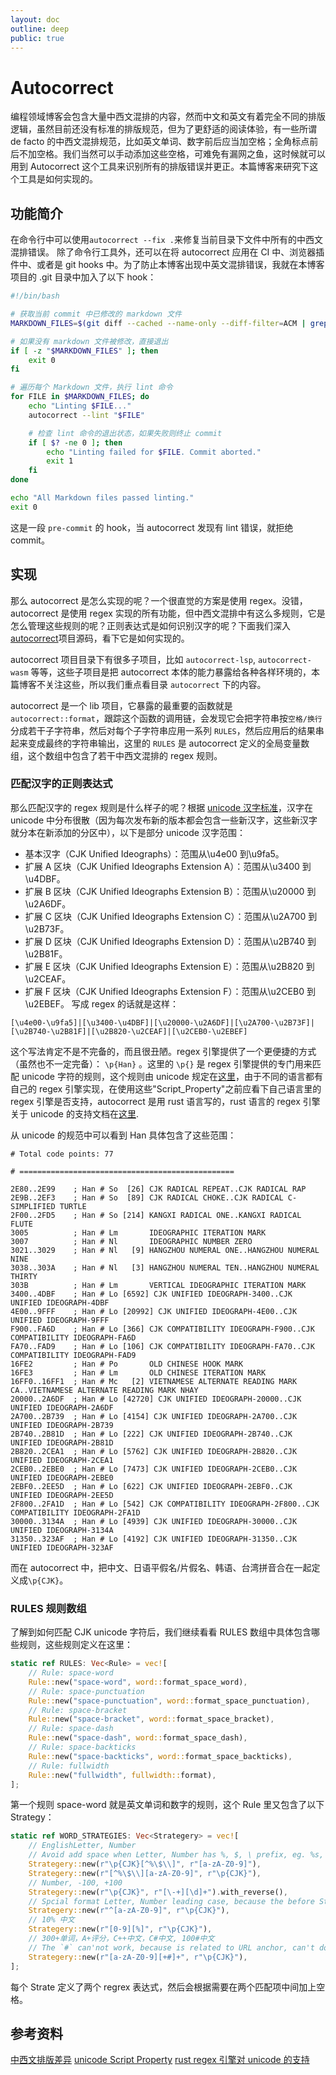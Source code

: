 ```yaml
---
layout: doc
outline: deep
public: true
---
```


# Autocorrect
编程领域博客会包含大量中西文混排的内容，然而中文和英文有着完全不同的排版逻辑，虽然目前还没有标准的排版规范，但为了更舒适的阅读体验，有一些所谓 de facto 的中西文混排规范，比如英文单词、数字前后应当加空格；全角标点前后不加空格。我们当然可以手动添加这些空格，可难免有漏网之鱼，这时候就可以用到 Autocorrect 这个工具来识别所有的排版错误并更正。本篇博客来研究下这个工具是如何实现的。

## 功能简介
在命令行中可以使用`autocorrect --fix .`来修复当前目录下文件中所有的中西文混排错误。
除了命令行工具外，还可以在将 autocorrect 应用在 CI 中、浏览器插件中、或者是 git hooks 中。为了防止本博客出现中英文混排错误，我就在本博客项目的 .git 目录中加入了以下 hook：
```sh
#!/bin/bash

# 获取当前 commit 中已修改的 markdown 文件
MARKDOWN_FILES=$(git diff --cached --name-only --diff-filter=ACM | grep '\.md$')

# 如果没有 markdown 文件被修改，直接退出
if [ -z "$MARKDOWN_FILES" ]; then
    exit 0
fi

# 遍历每个 Markdown 文件，执行 lint 命令
for FILE in $MARKDOWN_FILES; do
    echo "Linting $FILE..."
    autocorrect --lint "$FILE"

    # 检查 lint 命令的退出状态，如果失败则终止 commit
    if [ $? -ne 0 ]; then
        echo "Linting failed for $FILE. Commit aborted."
        exit 1
    fi
done

echo "All Markdown files passed linting."
exit 0
```
这是一段 `pre-commit` 的 hook，当 autocorrect 发现有 lint 错误，就拒绝 commit。

## 实现
那么 autocorrect 是怎么实现的呢？一个很直觉的方案是使用 regex。没错，autocorrect 是使用 regex 实现的所有功能，但中西文混排中有这么多规则，它是怎么管理这些规则的呢？正则表达式是如何识别汉字的呢？下面我们深入[autocorrect](https://github.com/huacnlee/autocorrect)项目源码，看下它是如何实现的。

autocorrect 项目目录下有很多子项目，比如 `autocorrect-lsp`, `autocorrect-wasm` 等等，这些子项目是把 autocorrect 本体的能力暴露给各种各样环境的，本篇博客不关注这些，所以我们重点看目录 `autocorrect` 下的内容。

autocorrect 是一个 lib 项目，它暴露的最重要的函数就是 `autocorrect::format`，跟踪这个函数的调用链，会发现它会把字符串按`空格/换行`分成若干子字符串，然后对每个子字符串应用一系列 `RULES`，然后应用后的结果串起来变成最终的字符串输出，这里的 `RULES` 是 autocorrect 定义的全局变量数组，这个数组中包含了若干中西文混排的 regex 规则。

### 匹配汉字的正则表达式
那么匹配汉字的 regex 规则是什么样子的呢？根据 [unicode 汉字标准](https://zh.wikipedia.org/zh-hans/Wikipedia:Unicode%E6%89%A9%E5%B1%95%E6%B1%89%E5%AD%97)，汉字在 unicode 中分布很散（因为每次发布新的版本都会包含一些新汉字，这些新汉字就分本在新添加的分区中），以下是部分 unicode 汉字范围：
-    基本汉字（CJK Unified Ideographs）：范围从\u4e00 到\u9fa5。
-    扩展 A 区块（CJK Unified Ideographs Extension A）：范围从\u3400 到\u4DBF。
-    扩展 B 区块（CJK Unified Ideographs Extension B）：范围从\u20000 到\u2A6DF。
-    扩展 C 区块（CJK Unified Ideographs Extension C）：范围从\u2A700 到\u2B73F。
-    扩展 D 区块（CJK Unified Ideographs Extension D）：范围从\u2B740 到\u2B81F。
-    扩展 E 区块（CJK Unified Ideographs Extension E）：范围从\u2B820 到\u2CEAF。
-    扩展 F 区块（CJK Unified Ideographs Extension F）：范围从\u2CEB0 到\u2EBEF。
写成 regex 的话就是这样：
```regex
[\u4e00-\u9fa5]|[\u3400-\u4DBF]|[\u20000-\u2A6DF]|[\u2A700-\u2B73F]|[\u2B740-\u2B81F]|[\u2B820-\u2CEAF]|[\u2CEB0-\u2EBEF]
```
这个写法肯定不是不完备的，而且很丑陋。regex 引擎提供了一个更便捷的方式（虽然也不一定完备）： `\p{Han}` 。这里的 `\p{}` 是 regex 引擎提供的专门用来匹配 unicode 字符的规则，这个规则由 unicode 规定在[这里](https://unicode.org/reports/tr18/#Script_Property)，由于不同的语言都有自己的 regex 引擎实现，在使用这些"Script_Property"之前应看下自己语言里的 regex 引擎是否支持，autocorrect 是用 rust 语言写的，rust 语言的 regex 引擎关于 unicode 的支持文档在[这里](https://github.com/rust-lang/regex/blob/master/UNICODE.md).

从 unicode 的规范中可以看到 Han 具体包含了这些范围：
```
# Total code points: 77

# ================================================

2E80..2E99    ; Han # So  [26] CJK RADICAL REPEAT..CJK RADICAL RAP
2E9B..2EF3    ; Han # So  [89] CJK RADICAL CHOKE..CJK RADICAL C-SIMPLIFIED TURTLE
2F00..2FD5    ; Han # So [214] KANGXI RADICAL ONE..KANGXI RADICAL FLUTE
3005          ; Han # Lm       IDEOGRAPHIC ITERATION MARK
3007          ; Han # Nl       IDEOGRAPHIC NUMBER ZERO
3021..3029    ; Han # Nl   [9] HANGZHOU NUMERAL ONE..HANGZHOU NUMERAL NINE
3038..303A    ; Han # Nl   [3] HANGZHOU NUMERAL TEN..HANGZHOU NUMERAL THIRTY
303B          ; Han # Lm       VERTICAL IDEOGRAPHIC ITERATION MARK
3400..4DBF    ; Han # Lo [6592] CJK UNIFIED IDEOGRAPH-3400..CJK UNIFIED IDEOGRAPH-4DBF
4E00..9FFF    ; Han # Lo [20992] CJK UNIFIED IDEOGRAPH-4E00..CJK UNIFIED IDEOGRAPH-9FFF
F900..FA6D    ; Han # Lo [366] CJK COMPATIBILITY IDEOGRAPH-F900..CJK COMPATIBILITY IDEOGRAPH-FA6D
FA70..FAD9    ; Han # Lo [106] CJK COMPATIBILITY IDEOGRAPH-FA70..CJK COMPATIBILITY IDEOGRAPH-FAD9
16FE2         ; Han # Po       OLD CHINESE HOOK MARK
16FE3         ; Han # Lm       OLD CHINESE ITERATION MARK
16FF0..16FF1  ; Han # Mc   [2] VIETNAMESE ALTERNATE READING MARK CA..VIETNAMESE ALTERNATE READING MARK NHAY
20000..2A6DF  ; Han # Lo [42720] CJK UNIFIED IDEOGRAPH-20000..CJK UNIFIED IDEOGRAPH-2A6DF
2A700..2B739  ; Han # Lo [4154] CJK UNIFIED IDEOGRAPH-2A700..CJK UNIFIED IDEOGRAPH-2B739
2B740..2B81D  ; Han # Lo [222] CJK UNIFIED IDEOGRAPH-2B740..CJK UNIFIED IDEOGRAPH-2B81D
2B820..2CEA1  ; Han # Lo [5762] CJK UNIFIED IDEOGRAPH-2B820..CJK UNIFIED IDEOGRAPH-2CEA1
2CEB0..2EBE0  ; Han # Lo [7473] CJK UNIFIED IDEOGRAPH-2CEB0..CJK UNIFIED IDEOGRAPH-2EBE0
2EBF0..2EE5D  ; Han # Lo [622] CJK UNIFIED IDEOGRAPH-2EBF0..CJK UNIFIED IDEOGRAPH-2EE5D
2F800..2FA1D  ; Han # Lo [542] CJK COMPATIBILITY IDEOGRAPH-2F800..CJK COMPATIBILITY IDEOGRAPH-2FA1D
30000..3134A  ; Han # Lo [4939] CJK UNIFIED IDEOGRAPH-30000..CJK UNIFIED IDEOGRAPH-3134A
31350..323AF  ; Han # Lo [4192] CJK UNIFIED IDEOGRAPH-31350..CJK UNIFIED IDEOGRAPH-323AF
```

而在 autocorrect 中，把中文、日语平假名/片假名、韩语、台湾拼音合在一起定义成`\p{CJK}`。

### RULES 规则数组
了解到如何匹配 CJK unicode 字符后，我们继续看看 RULES 数组中具体包含哪些规则，这些规则定义在这里：
```rust
static ref RULES: Vec<Rule> = vec![
    // Rule: space-word
    Rule::new("space-word", word::format_space_word),
    // Rule: space-punctuation
    Rule::new("space-punctuation", word::format_space_punctuation),
    // Rule: space-bracket
    Rule::new("space-bracket", word::format_space_bracket),
    // Rule: space-dash
    Rule::new("space-dash", word::format_space_dash),
    // Rule: space-backticks
    Rule::new("space-backticks", word::format_space_backticks),
    // Rule: fullwidth
    Rule::new("fullwidth", fullwidth::format),
];
```
第一个规则 space-word 就是英文单词和数字的规则，这个 Rule 里又包含了以下 Strategy：
```rust
static ref WORD_STRATEGIES: Vec<Strategery> = vec![
    // EnglishLetter, Number
    // Avoid add space when Letter, Number has %, $, \ prefix, eg. %s, %d, $1, $2, \1, \2, \d, \r, \p ... in source code
    Strategery::new(r"\p{CJK}[^%\$\\]", r"[a-zA-Z0-9]"),
    Strategery::new(r"[^%\$\\][a-zA-Z0-9]", r"\p{CJK}"),
    // Number, -100, +100
    Strategery::new(r"\p{CJK}", r"[\-+][\d]+").with_reverse(),
    // Spcial format Letter, Number leading case, because the before Strategery can't cover eg. A 开头的 case 测试
    Strategery::new(r"^[a-zA-Z0-9]", r"\p{CJK}"),
    // 10% 中文
    Strategery::new(r"[0-9][%]", r"\p{CJK}"),
    // 300+单词，A+评分，C++中文，C#中文, 100#中文
    // The `#` can'not work, because is related to URL anchor, can't do it.
    Strategery::new(r"[a-zA-Z0-9][+#]+", r"\p{CJK}"),
];
```
每个 Strate 定义了两个 regrex 表达式，然后会根据需要在两个匹配项中间加上空格。


## 参考资料
[中西文排版差异](https://www.thetype.com/2017/08/12954/)
[unicode Script Property](https://unicode.org/reports/tr18/#Script_Property)
[rust regex 引擎对 unicode 的支持](https://github.com/rust-lang/regex/blob/master/UNICODE.md)
